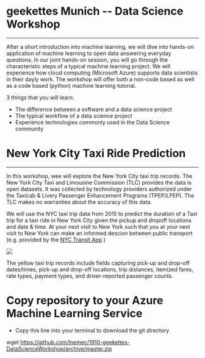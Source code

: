 # geekettes Munich -- Data Science Workshop
---

After a short introduction into machine learning, we will dive into hands-on application of machine learning to open data answering everyday questions. In our joint hands-on session, you will go through the characteristic steps of a typical machine learning project. We will experience how cloud computing (Microsoft Azure) supports data scientists in their dayly work. The workshop will offer both a non-code based as well as a code based (python) machine learning tutorial.

3 things that you will learn:

* The difference between a software and a data science project
* The typical workflow of a data science project
* Experience technologies commonly used in the Data Science community

# New York City Taxi Ride Prediction
---

In this workshop, wee will explore the New York City taxi trip records. The New York City Taxi and Limousine Commission (TLC) provides the data is open datasets. It was collected by technology providers authorized under the Taxicab & Livery Passenger Enhancement Programs (TPEP/LPEP). The TLC makes no warranties about the accuracy of this data.

We will use the NYC taxi trip data from 2015 to predict the duration of a Taxi trip for a taxi ride in New York City given the pickup and dropoff locations and date & time. At your next visit to New York such that you at your next visit to New York can make an informed descion between public transport (e.g. provided by the [NYC Transit App](https://apps.apple.com/us/app/transit-bus-subway-times/id498151501) )

<img src='https://media.giphy.com/media/2ZXsHDuIhvu2yxMgFI/giphy.gif' align='center'/>

The yellow taxi trip records include fields capturing pick-up and drop-off dates/times, pick-up and drop-off locations, trip distances, itemized fares, rate types, payment types, and driver-reported passenger counts.

# Copy repository to your Azure Machine Learning Service

* Copy this line into your terminal to download the git directory

wget https://github.com/lnemec/1910-geekettes-DataScienceWorkshop/archive/master.zip


